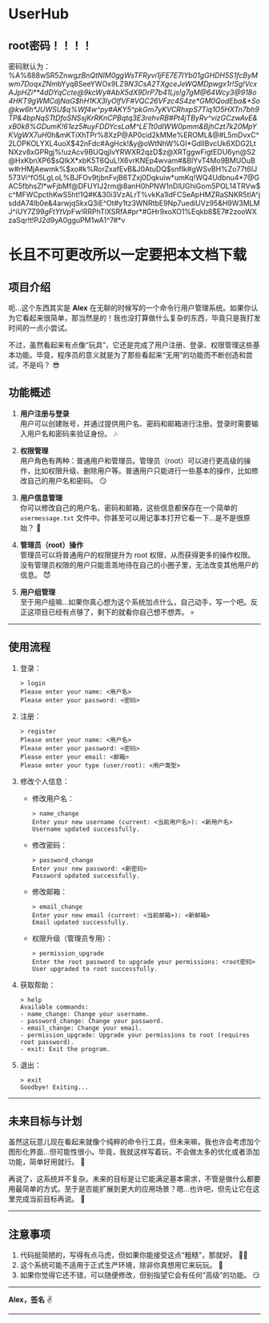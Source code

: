# UserHub

## root密码！！！！
密码默认为：
%A%888wSR5Znwg*zBnQtNIM0ggWsTFRyvi1jFE7E7IYb01gGHDH5S1fcByMwm7DoqxZNm*bYyq8SeeYWOx9LZ9*N3CsA2TXgceJeWQMDpwgx1r!Sg!VcxAJpHZi**4dDYqCcte@9kcWy#AbX5dX9DrP7b41Ljs!g7gM@64Wcy3@918o4HKT9gWMCdjNaG$hH1KX3IyOlfVF#VQC26VFzc4S4ze*GM0QodEba&*So@kw6h*JUWSU$q%Wf4w^py#AKY5^$pkGm7yKVCRhxpS7Tiq1O5HXTn7bh9T$P&4bpNqSTtDfoSNSsjKrRKnC$PB$qtq3E3rehvRB#Pt4jTByRv^vizGCzwAvE&xB0k8%GDumK!61ez5#uyFDDYcsLaM^LETt0dIWW0pmm&BjhCzt7k20MpYKVgWX7uH*0h&mKTiXhTPr%8XzP@AP0cid2kMMe%EROML&@#L5mDvxC^2LOPKOLYXL4uoX$42nFdc#AgHck!&y@oWtNhW%GI*GdIIBvcUk6XDG2LtNXzv8xGPRgj%!uzAcv9BUQqjIvYRWXR2qzD$z@XRTggwFigtEDU6yn@S2@HxKbnXP6$sQIkX*xbK5T6QuL!X6vrKNEp4wvam#&BlYvT4Mo9BMUOuBw#rHMjAewmk%$xo#k%RorZxafEvB&J0AtuDQ$snfIk#gWSvBH%Zo77t6IJ573Vi^fO5LgLoL%BJFOv9tjbnFvjB6TZxj0Dqkuiw*umKq!WQ4Udbnu4*7@GAC5fbhsZl*wFjbMf@DFUYIJ2rm@8anH0hPNW1nDlUGhiGom5POL14TRVw$c^MFWCpcthKwS5ht!1Q#K&30i3VzALrT%vkKa1ldFCSeApHMZRaSNKR5tlA^jsddA74lb0e&4arwjqSkxQ3iE^Ot#y1tz3WNRtbE9Np7uediUVz95&H9W3MLMJ^iUY7Z99*gFtYtVp*Fw!RRPhTlXSRfA#pr*#GHr9xoXO1%Eqkb8$E7#2zooWXzaSqr!t!PJ2d9yA0gguPM1wA1^7#*v
# 长且不可更改所以一定要把本文档下载

## 项目介绍

呃…这个东西其实是 **Alex** 在无聊的时候写的一个命令行用户管理系统。如果你认为它看起来很简单，那当然是的！我也没打算做什么复杂的东西，毕竟只是我打发时间的一点小尝试。

不过，虽然看起来有点像“玩具”，它还是完成了用户注册、登录、权限管理这些基本功能。毕竟，程序员的意义就是为了那些看起来“无用”的功能而不断创造和尝试，不是吗？ 😎

## 功能概述

1. **用户注册与登录**  
   用户可以创建账号，并通过提供用户名、密码和邮箱进行注册。登录时需要输入用户名和密码来验证身份。 🎶

2. **权限管理**  
   用户角色有两种：普通用户和管理员。管理员（root）可以进行更高级的操作，比如权限升级、删除用户等。普通用户只能进行一些基本的操作，比如修改自己的用户名和密码。 😏

3. **用户信息管理**  
   你可以修改自己的用户名、密码和邮箱，这些信息都保存在一个简单的 `usermessage.txt` 文件中。你甚至可以用记事本打开它看一下…是不是很原始？ 🤘

4. **管理员（root）操作**  
   管理员可以将普通用户的权限提升为 root 权限，从而获得更多的操作权限。没有管理员权限的用户只能乖乖地待在自己的小圈子里，无法改变其他用户的信息。 😈

5. **用户组管理**  
   至于用户组嘛…如果你真心想为这个系统加点什么，自己动手，写一个吧。反正这项目已经有点够了，剩下的就看你自己想不想弄。 💀

---

## 使用流程

1. 登录：
   ```
   > login
   Please enter your name: <用户名>
   Please enter your password: <密码>
   ```

2. 注册：
   ```
   > register
   Please enter your name: <用户名>
   Please enter your password: <密码>
   Please enter your email: <邮箱>
   Please enter your type (user/root): <用户类型>
   ```

3. 修改个人信息：
   - 修改用户名：
     ```
     > name_change
     Enter your new username (current: <当前用户名>): <新用户名>
     Username updated successfully.
     ```

   - 修改密码：
     ```
     > password_change
     Enter your new password: <新密码>
     Password updated successfully.
     ```

   - 修改邮箱：
     ```
     > email_change
     Enter your new email (current: <当前邮箱>): <新邮箱>
     Email updated successfully.
     ```

   - 权限升级（管理员专用）：
     ```
     > permission_upgrade
     Enter the root password to upgrade your permissions: <root密码>
     User upgraded to root successfully.
     ```

4. 获取帮助：
   ```
   > help
   Available commands:
   - name_change: Change your username.
   - password_change: Change your password.
   - email_change: Change your email.
   - permission_upgrade: Upgrade your permissions to root (requires root password).
   - exit: Exit the program.
   ```

5. 退出：
   ```
   > exit
   Goodbye! Exiting...
   ```

---

## 未来目标与计划

虽然这玩意儿现在看起来就像个纯粹的命令行工具，但未来嘛，我也许会考虑加个图形化界面…但可能性很小。毕竟，我就这样写着玩，不会做太多的优化或者添加功能，简单好用就行。 🤡

再说了，这系统并不复杂。未来的目标是让它能满足基本需求，不管是做什么都要用最简单的方式。至于是否能扩展到更大的应用场景？嗯…也许吧，但先让它在这里完成当前目标再说。 🤘

---

## 注意事项

1. 代码挺简陋的，写得有点马虎，但如果你能接受这点“粗糙”，那就好。 🦹‍♂️  
2. 这个系统可能不适用于正式生产环境，除非你真想用它来玩玩。 🎸  
3. 如果你觉得它还不错，可以随便修改，但别指望它会有任何“高级”的功能。 😏

---

**Alex，签名** ✌️

---
